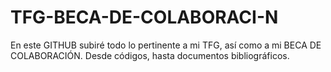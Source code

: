 # TFG-BECA-DE-COLABORACI-N
En este GITHUB subiré todo lo pertinente a mi TFG, así como a mi BECA DE COLABORACIÓN. Desde códigos, hasta documentos bibliográficos.
